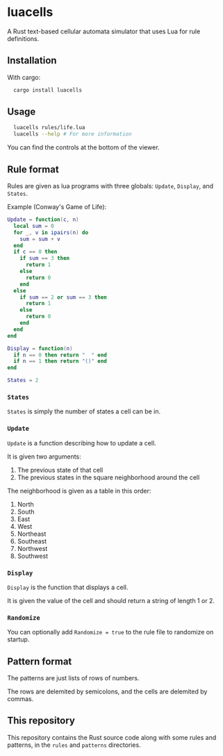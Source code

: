# luacells

A Rust text-based cellular automata simulator that uses Lua for rule definitions.

## Installation

With cargo:

```bash
  cargo install luacells
```

## Usage

```bash
  luacells rules/life.lua
  luacells --help # For more information
```

You can find the controls at the bottom of the viewer.

## Rule format

Rules are given as lua programs with three globals: `Update`, `Display`, and `States`.

Example (Conway's Game of Life):

```lua
Update = function(c, n)
  local sum = 0
  for _, v in ipairs(n) do
    sum = sum + v
  end
  if c == 0 then
    if sum == 3 then
      return 1
    else
      return 0
    end
  else
    if sum == 2 or sum == 3 then
      return 1
    else
      return 0
    end
  end
end

Display = function(n)
  if n == 0 then return "  " end
  if n == 1 then return "()" end
end

States = 2
```

### `States`

`States` is simply the number of states a cell can be in.

### `Update`

`Update` is a function describing how to update a cell.

It is given two arguments:

1. The previous state of that cell
2. The previous states in the square neighborhood around the cell

The neighborhood is given as a table in this order:

1. North
2. South
3. East
4. West
5. Northeast
6. Southeast
7. Northwest
8. Southwest

### `Display`

`Display` is the function that displays a cell. 

It is given the value of the cell and should return a string of length 1 or 2.

### `Randomize`

You can optionally add `Randomize = true` to the rule file to randomize on startup.

## Pattern format

The patterns are just lists of rows of numbers.

The rows are delemited by semicolons, and the cells are delemited by commas.

## This repository

This repository contains the Rust source code along with some rules and patterns, in the `rules` and `patterns` directories.
